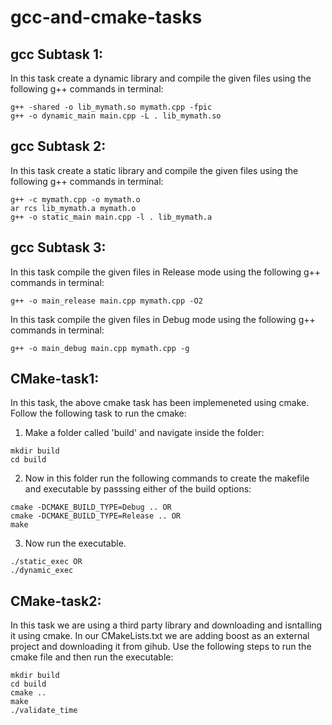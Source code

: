 # gcc-and-cmake-tasks
## gcc Subtask 1:
In this task create a dynamic library and compile the given files using the following g++ commands in terminal:
```
g++ -shared -o lib_mymath.so mymath.cpp -fpic
g++ -o dynamic_main main.cpp -L . lib_mymath.so
```
## gcc Subtask 2:
In this task create a static library and compile the given files using the following g++ commands in terminal:
```
g++ -c mymath.cpp -o mymath.o
ar rcs lib_mymath.a mymath.o
g++ -o static_main main.cpp -l . lib_mymath.a 
```

## gcc Subtask 3:
In this task compile the given files in Release mode using the following g++ commands in terminal:
```
g++ -o main_release main.cpp mymath.cpp -O2
```
In this task compile the given files in Debug mode using the following g++ commands in terminal:
```
g++ -o main_debug main.cpp mymath.cpp -g
```
## CMake-task1:
In this task, the above cmake task has been implemeneted using cmake. Follow the following task to run the cmake:
1. Make a folder called 'build' and navigate inside the folder:
```
mkdir build
cd build
```
2. Now in this folder run the following commands to create the makefile and executable by passsing either of the build options:
```
cmake -DCMAKE_BUILD_TYPE=Debug .. OR 
cmake -DCMAKE_BUILD_TYPE=Release .. OR 
make
```
3. Now run the executable.
```
./static_exec OR
./dynamic_exec
```

## CMake-task2:
In this task we are using a third party library and downloading and isntalling it using cmake. In our CMakeLists.txt we are adding boost as an external project and downloading it from gihub.
Use the following steps to run the cmake file and then run the executable:
```
mkdir build
cd build
cmake ..
make
./validate_time
```